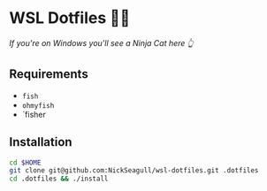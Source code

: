 # WSL Dotfiles 🐱‍👤
_If you're on Windows you'll see a Ninja Cat here 👆_

## Requirements

* `fish`
* `ohmyfish`
* `fisher

## Installation

```sh
cd $HOME
git clone git@github.com:NickSeagull/wsl-dotfiles.git .dotfiles
cd .dotfiles && ./install
```
